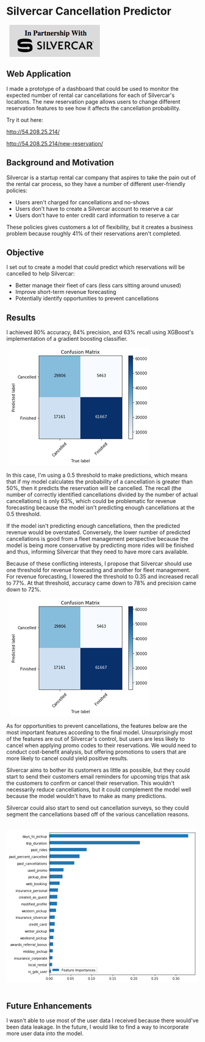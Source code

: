 # Silvercar Cancellation Predictor

&nbsp;
![Silvercar Logo](/images/silvercar_logo.png)
&nbsp;

## Web Application

I made a prototype of a dashboard that could be used to monitor the expected number of rental car cancellations
for each of Silvercar's locations. The new reservation page allows users to change different reservation features
to see how it affects the cancellation probability.

Try it out here:

http://54.208.25.214/

http://54.208.25.214/new-reservation/


## Background and Motivation

Silvercar is a startup rental car company that aspires to take the pain out of the rental car process,
so they have a number of different user-friendly policies:

- Users aren't charged for cancellations and no-shows
- Users don't have to create a Silvercar account to reserve a car
- Users don't have to enter credit card information to reserve a car

These policies gives customers a lot of flexibility, but it creates a business problem because
roughly 41% of their reservations aren't completed.


## Objective

I set out to create a model that could predict which reservations will be cancelled to help Silvercar:
- Better manage their fleet of cars (less cars sitting around unused)
- Improve short-term revenue forecasting
- Potentially identify opportunities to prevent cancellations


## Results

I achieved 80% accuracy, 84% precision, and 63% recall using XGBoost's implementation
of a gradient boosting classifier.

&nbsp;
![Confusion Matrix 1](/images/confusion_matrix.png)
&nbsp;

In this case, I'm using a 0.5 threshold to make predictions, which means that if my model calculates
the probability of a cancellation is greater than 50%, then it predicts the reservation will be cancelled.
The recall (the number of correctly identified cancellations divided
by the number of actual cancellations) is only 63%, which could be problematic for
revenue forecasting because the model isn't predicting enough cancellations at the 0.5 threshold.

If the model isn't predicting enough cancellations, then the predicted revenue would be overstated.
Conversely, the lower number of predicted cancellations is good from a fleet management perspective
because the model is being more conservative by predicting more rides will be finished and thus,
informing Silvercar that they need to have more cars available.

Because of these conflicting interests, I propose that Silvercar should use one threshold for
revenue forecasting and another for fleet management. For revenue forecasting, I lowered the
threshold to 0.35 and increased recall to 77%. At that threshold, accuracy came down to 78% and
precision came down to 72%.

&nbsp;
![Confusion Matrix 2](/images/confusion_matrix2.png)
&nbsp;

As for opportunities to prevent cancellations, the features below are the most important features
according to the final model. Unsurprisingly most of the features are out of Silvercar's control,
but users are less likely to cancel when applying promo codes to their reservations. We would need
to conduct cost-benefit analysis, but offering promotions to users that are more likely to cancel
could yield positive results.

Silvercar aims to bother its customers as little as possible, but they could start to send their
customers email reminders for upcoming trips that ask the customers to confirm or cancel their
reservation. This wouldn't necessarily reduce cancellations, but it could complement the model well
because the model wouldn't have to make as many predictions.

Silvercar could also start to send out cancellation surveys, so they could segment the cancellations
based off of the various cancellation reasons.

&nbsp;
![Feature Importances](/images/xgboost_feature_importances.png)
&nbsp;


## Future Enhancements

I wasn't able to use most of the user data I received because there would've been data leakage.
In the future, I would like to find a way to incorporate more user data into the model. 